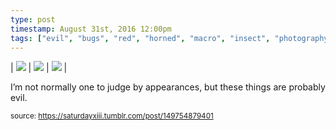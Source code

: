```yaml
---
type: post
timestamp: August 31st, 2016 12:00pm
tags: ["evil", "bugs", "red", "horned", "macro", "insect", "photography"]
---
```


| <img src="https://saturdayxiii.github.io/media/149754879401_1.jpg"/> | <img src="https://saturdayxiii.github.io/media/149754879401_2.jpg"/> | <img src="https://saturdayxiii.github.io/media/149754879401_3.jpg"/> | 

I’m not normally one to judge by appearances, but these things are probably evil.
 
      
      
  
<small>source: https://saturdayxiii.tumblr.com/post/149754879401</small>